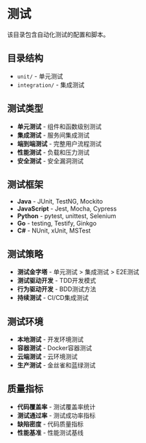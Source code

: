 # 测试

该目录包含自动化测试的配置和脚本。

## 目录结构

- `unit/` - 单元测试
- `integration/` - 集成测试

## 测试类型

- **单元测试** - 组件和函数级别测试
- **集成测试** - 服务间集成测试
- **端到端测试** - 完整用户流程测试
- **性能测试** - 负载和压力测试
- **安全测试** - 安全漏洞测试

## 测试框架

- **Java** - JUnit, TestNG, Mockito
- **JavaScript** - Jest, Mocha, Cypress
- **Python** - pytest, unittest, Selenium
- **Go** - testing, Testify, Ginkgo
- **C#** - NUnit, xUnit, MSTest

## 测试策略

- **测试金字塔** - 单元测试 > 集成测试 > E2E测试
- **测试驱动开发** - TDD开发模式
- **行为驱动开发** - BDD测试方法
- **持续测试** - CI/CD集成测试

## 测试环境

- **本地测试** - 开发环境测试
- **容器测试** - Docker容器测试
- **云端测试** - 云环境测试
- **生产测试** - 金丝雀和蓝绿测试

## 质量指标

- **代码覆盖率** - 测试覆盖率统计
- **测试通过率** - 测试成功率指标
- **缺陷密度** - 代码质量指标
- **性能基准** - 性能测试基线